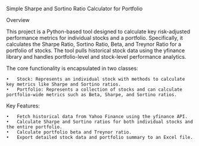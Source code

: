 Simple Sharpe and Sortino Ratio Calculator for Portfolio

Overview

This project is a Python-based tool designed to calculate key risk-adjusted performance metrics for individual stocks and a portfolio. Specifically, it calculates the Sharpe Ratio, Sortino Ratio, Beta, and Treynor Ratio for a portfolio of stocks. The tool pulls historical stock data using the yfinance library and handles portfolio-level and stock-level performance analytics.

The core functionality is encapsulated in two classes:

	•	Stock: Represents an individual stock with methods to calculate key metrics like Sharpe and Sortino ratios.
	•	Portfolio: Represents a collection of stocks and can calculate portfolio-wide metrics such as Beta, Sharpe, and Sortino ratios.

Key Features:

	•	Fetch historical data from Yahoo Finance using the yfinance API.
	•	Calculate Sharpe and Sortino ratios for both individual stocks and the entire portfolio.
	•	Calculate portfolio beta and Treynor ratio.
	•	Export detailed stock data and portfolio summary to an Excel file.
